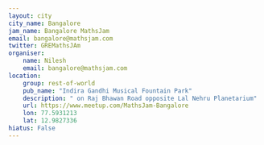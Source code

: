 ```yaml
---
layout: city                                           
city_name: Bangalore                                                               
jam_name: Bangalore MathsJam
email: bangalore@mathsjam.com
twitter: GREMathsJAm
organiser:
    name: Nilesh
    email: bangalore@mathsjam.com
location:
    group: rest-of-world
    pub_name: "Indira Gandhi Musical Fountain Park"
    description: " on Raj Bhawan Road opposite Lal Nehru Planetarium"
    url: https://www.meetup.com/MathsJam-Bangalore
    lon: 77.5931213
    lat: 12.9827336
hiatus: False
---
```


